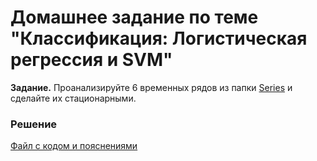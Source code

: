 # Домашнее задание по теме "Классификация: Логистическая регрессия и SVM"

__Задание.__ Проанализируйте 6 временных рядов из папки [Series](/Projects/05_Time_series/Series) и сделайте их стационарными.

### Решение
[Файл с кодом и пояснениями](/Projects/05_Time_series/01_Introduction_to_time_series/Solution.ipynb)
